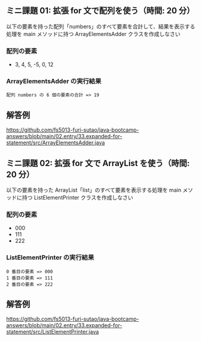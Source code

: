 ## ミニ課題 01: 拡張 for 文で配列を使う（時間: 20 分）

以下の要素を持った配列「numbers」のすべて要素を合計して、結果を表示する処理を main メソッドに持つ ArrayElementsAdder クラスを作成しなさい

### 配列の要素

- 3, 4, 5, -5, 0, 12

### ArrayElementsAdder の実行結果

```
配列 numbers の 6 個の要素の合計 => 19
```

## 解答例

https://github.com/fs5013-furi-sutao/java-bootcamp-answers/blob/main/02.entry/33.expanded-for-statement/src/ArrayElementsAdder.java

## ミニ課題 02: 拡張 for 文で ArrayList を使う（時間: 20 分）

以下の要素を持った ArrayList「list」のすべて要素を表示する処理を main メソッドに持つ ListElementPrinter クラスを作成しなさい

### 配列の要素

- 000
- 111
- 222

### ListElementPrinter の実行結果

```
0 番目の要素 => 000
1 番目の要素 => 111
2 番目の要素 => 222
```

## 解答例

https://github.com/fs5013-furi-sutao/java-bootcamp-answers/blob/main/02.entry/33.expanded-for-statement/src/ListElementPrinter.java
